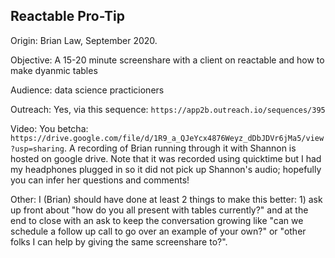## Reactable Pro-Tip

Origin: Brian Law, September 2020. 

Objective: A 15-20 minute screenshare with a client on reactable and how to make dyanmic tables

Audience: data science practicioners

Outreach: Yes, via this sequence: `https://app2b.outreach.io/sequences/395`

Video: You betcha: `https://drive.google.com/file/d/1R9_a_QJeYcx4876Weyz_dDbJDVr6jMa5/view?usp=sharing`. A recording of Brian running through it with Shannon is hosted on google drive. Note that it was recorded using quicktime but I had my headphones plugged in so it did not pick up Shannon's audio; hopefully you can infer her questions and comments!

Other: I (Brian) should have done at least 2 things to make this better: 1) ask up front about "how do you all present with tables currently?" and at the end to close with an ask to keep the conversation growing like "can we schedule a follow up call to go over an example of your own?" or "other folks I can help by giving the same screenshare to?".